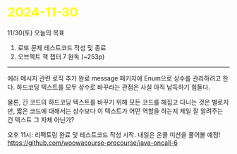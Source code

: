 # <span style="color:yellow">2024-11-30</span>

11/30(토) 오늘의 목표

1. 로또 문제 테스트코드 작성 및 종료
2. 오브젝트 책 챕터 7 완독 (~253p)

- - -

에러 메시지 관련 로직 추가 완료
message 패키지에 Enum으로 상수를 관리하려고 한다.
하드코딩 텍스트를 모두 상수로 바꾸라는 관점은 사실 아직 납득하기 힘들다.

물론, 긴 코드의 하드코딩 텍스트를 바꾸기 위해 모든 코드를 헤집고 다니는 것은 별로지만, 짧은 코드에 대해서는 상수보다 이 텍스트가 어떤 역할을 하는지 제일 잘 알려주는 건 텍스트 그 자체 아닌가?



오후 11시: 리팩토링 완료 및 테스트코드 작성 시작.
내일은 온콜 미션을 풀어볼 예정! https://github.com/woowacourse-precourse/java-oncall-6


